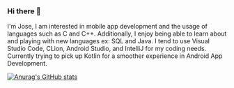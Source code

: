 ### Hi there 👋

I'm Jose, I am interested in mobile app development and the usage of languages such as C and C++. Additionally, I enjoy being able to learn about and playing with new languages ex: SQL and Java. I tend to use Visual Studio Code, CLion, Android Studio, and IntelliJ for my coding needs. Currently trying to pick up Kotlin for a smoother experience in Android App Development. 

[![Anurag's GitHub stats](https://github-readme-stats.vercel.app/api?username=Jlara38)](https://github.com/anuraghazra/github-readme-stats)

<!--
**Jlara38/jlara38** is a ✨ _special_ ✨ repository because its `README.md` (this file) appears on your GitHub profile.

Here are some ideas to get you started:

- 🔭 I’m currently working on ...
- 🌱 I’m currently learning ...
- 👯 I’m looking to collaborate on ...
- 🤔 I’m looking for help with ...
- 💬 Ask me about ...
- 📫 How to reach me: ...
- 😄 Pronouns: ...
- ⚡ Fun fact: ...
-->
